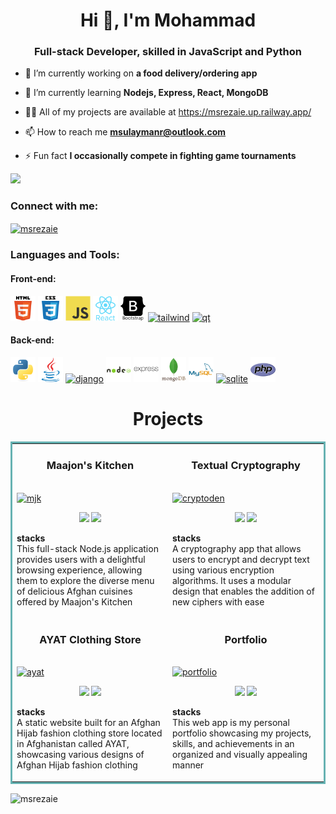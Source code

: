 <h1 align="center">Hi 👋, I'm Mohammad</h1>
<h3 align="center">Full-stack Developer, skilled in JavaScript and Python</h3>

- 🔭 I’m currently working on **a food delivery/ordering app**

- 🌱 I’m currently learning **Nodejs, Express, React, MongoDB**

- 👨‍💻 All of my projects are available at https://msrezaie.up.railway.app/

- 📫 How to reach me **msulaymanr@outlook.com**

- ⚡ Fun fact **I occasionally compete in fighting game tournaments**

<img src="https://www.codewars.com/users/msrezaie/badges/large">

<h3 align="left">Connect with me:</h3>
<p align="left">
<a href="https://linkedin.com/in/msrezaie" target="blank"><img align="center" src="https://raw.githubusercontent.com/rahuldkjain/github-profile-readme-generator/master/src/images/icons/Social/linked-in-alt.svg" alt="msrezaie" height="30" width="40" /></a>
</p>

<h3 align="left">Languages and Tools:</h3>
<h4 align="left">Front-end:</h3>
<p align="left">
<a href="https://www.w3.org/html/" target="_blank" rel="noreferrer"><img src="https://raw.githubusercontent.com/devicons/devicon/master/icons/html5/html5-original-wordmark.svg" alt="html5" width="40" height="40"/></a>
<a href="https://www.w3schools.com/css/" target="_blank" rel="noreferrer"><img src="https://raw.githubusercontent.com/devicons/devicon/master/icons/css3/css3-original-wordmark.svg" alt="css3" width="40" height="40"/></a>
<a href="https://developer.mozilla.org/en-US/docs/Web/JavaScript" target="_blank" rel="noreferrer"><img src="https://raw.githubusercontent.com/devicons/devicon/master/icons/javascript/javascript-original.svg" alt="javascript" width="40" height="40"/></a>
<a href="https://reactjs.org/" target="_blank" rel="noreferrer"> <img src="https://raw.githubusercontent.com/devicons/devicon/master/icons/react/react-original-wordmark.svg" alt="react" width="40" height="40"/></a>
<a href="https://getbootstrap.com" target="_blank" rel="noreferrer"><img src="https://raw.githubusercontent.com/devicons/devicon/master/icons/bootstrap/bootstrap-plain-wordmark.svg" alt="bootstrap" width="40" height="40"/></a>
<a href="https://tailwindcss.com/" target="_blank" rel="noreferrer"> <img src="https://www.vectorlogo.zone/logos/tailwindcss/tailwindcss-icon.svg" alt="tailwind" width="40" height="40"/></a>
<a href="https://www.qt.io/" target="_blank" rel="noreferrer"><img src="https://upload.wikimedia.org/wikipedia/commons/0/0b/Qt_logo_2016.svg" alt="qt" width="40" height="40"/></a>
</p>
<h4 align="left">Back-end:</h3>
<p align="left">
<a href="https://www.python.org" target="_blank" rel="noreferrer"><img src="https://raw.githubusercontent.com/devicons/devicon/master/icons/python/python-original.svg" alt="python" width="40" height="40"/></a>
<a href="https://www.java.com" target="_blank" rel="noreferrer"><img src="https://raw.githubusercontent.com/devicons/devicon/master/icons/java/java-original.svg" alt="java" width="40" height="40"/></a>
<a href="https://www.djangoproject.com/" target="_blank" rel="noreferrer"><img src="https://cdn.worldvectorlogo.com/logos/django.svg" alt="django" width="40" height="40"/></a>
<a href="https://nodejs.org" target="_blank" rel="noreferrer"><img src="https://raw.githubusercontent.com/devicons/devicon/master/icons/nodejs/nodejs-original-wordmark.svg" alt="nodejs" width="40" height="40"/></a>
<a href="https://expressjs.com" target="_blank" rel="noreferrer"><img src="https://raw.githubusercontent.com/devicons/devicon/master/icons/express/express-original-wordmark.svg" alt="express" width="40" height="40"/></a>
<a href="https://www.mongodb.com/" target="_blank" rel="noreferrer"><img src="https://raw.githubusercontent.com/devicons/devicon/master/icons/mongodb/mongodb-original-wordmark.svg" alt="mongodb" width="40" height="40"/></a>
<a href="https://www.mysql.com/" target="_blank" rel="noreferrer"><img src="https://raw.githubusercontent.com/devicons/devicon/master/icons/mysql/mysql-original-wordmark.svg" alt="mysql" width="40" height="40"/></a>
<a href="https://www.sqlite.org/" target="_blank" rel="noreferrer"><img src="https://www.vectorlogo.zone/logos/sqlite/sqlite-icon.svg" alt="sqlite" width="40" height="40"/></a>
<a href="https://www.php.net" target="_blank" rel="noreferrer"><img src="https://raw.githubusercontent.com/devicons/devicon/master/icons/php/php-original.svg" alt="php" width="40" height="40"/></a>
</p>

<h1 align="center">Projects</h1>
<table bordercolor="#66b2b2">
  <tr>
    <td width="50%" valign="top">
      <h3 align="center">Maajon's Kitchen</h3><br/>
      <a target="_blank" href="https://maajonskitchen.up.railway.app/"><img src="https://media.giphy.com/media/DjLp1gylSy78yv44DD/giphy.gif" width="100%" alt="mjk"></a><br/>
      <p align="center"><a href="https://github.com/msrezaie/Maajons-Kitchen" target="_blank"><img src="https://img.shields.io/static/v1?label=|&message=REPO&color=23555f&style=plastic&logo=github&logo-color=white"/></a>
      <a href="https://maajonskitchen.up.railway.app/" target="_blank"><img src="https://img.shields.io/static/v1?label=|&message=WEBSITE&color=cdf998&style=plastic&logo=wordpress&logo-color=white"/></a></p>
      <p><strong>stacks</strong><br>This full-stack Node.js application provides users with a delightful browsing experience, allowing them to explore the diverse menu of delicious Afghan cuisines offered by Maajon's Kitchen</p>
    </td>
    <td width="50%" valign="top">
      <h3 align="center">Textual Cryptography</h3><br/>
      <a target="_blank" href="https://cryptoden.pythonanywhere.com/"><img src="https://media.giphy.com/media/4tYyHgDW00zwbSzxma/giphy.gif" width="100%" alt="cryptoden"></a><br/>
      <p align="center"><a href="https://github.com/msrezaie/textual_cryptography" target="_blank"><img src="https://img.shields.io/static/v1?label=|&message=REPO&color=23555f&style=plastic&logo=github&logo-color=white"/></a>
      <a href="https://cryptoden.pythonanywhere.com/" target="_blank">
      <img src="https://img.shields.io/static/v1?label=|&message=WEBSITE&color=cdf998&style=plastic&logo=wordpress&logo-color=white"/></a></p>
      <p><strong>stacks</strong><br>A cryptography app that allows users to encrypt and decrypt text using various encryption algorithms. It uses a modular design that enables the addition of new ciphers with ease</p>
    </td>
  </tr>
  <tr>
    <td width="50%" valign="top">
      <h3 align="center">AYAT Clothing Store</h3><br/>
      <a target="_blank" href="https://ayatclothing.netlify.app/"><img src="https://media.giphy.com/media/DjLp1gylSy78yv44DD/giphy.gif" width="100%" alt="ayat"></a><br/>
      <p align="center"><a href="https://github.com/msrezaie/Clothing-Fashion-Website" target="_blank"><img src="https://img.shields.io/static/v1?label=|&message=REPO&color=23555f&style=plastic&logo=github&logo-color=white"/></a>
      <a href="https://ayatclothing.netlify.app/" target="_blank"><img src="https://img.shields.io/static/v1?label=|&message=WEBSITE&color=cdf998&style=plastic&logo=wordpress&logo-color=white"/></a></p>
      <p><strong>stacks</strong><br>A static website built for an Afghan Hijab fashion clothing store located in Afghanistan called AYAT, showcasing various designs of Afghan Hijab fashion clothing</p>
    </td>
    <td width="50%" valign="top">
      <h3 align="center">Portfolio</h3><br/>
      <a target="_blank" href="https://msrezaie.up.railway.app/"><img src="https://media.giphy.com/media/DjLp1gylSy78yv44DD/giphy.gif" width="100%" alt="portfolio"></a><br/>
      <p align="center"><a href="https://github.com/msrezaie/Portfolio" target="_blank"><img src="https://img.shields.io/static/v1?label=|&message=REPO&color=23555f&style=plastic&logo=github&logo-color=white"/></a>
      <a href="https://msrezaie.up.railway.app/" target="_blank">
      <img src="https://img.shields.io/static/v1?label=|&message=WEBSITE&color=cdf998&style=plastic&logo=wordpress&logo-color=white"/></a></p>
      <p><strong>stacks</strong><br>This web app is my personal portfolio showcasing my projects, skills, and achievements in an organized and visually appealing manner</p>
    </td>
  </tr>
</table>

<p><img align="center" src="https://github-readme-streak-stats.herokuapp.com/?user=msrezaie&" alt="msrezaie" /></p>
